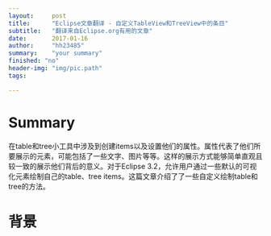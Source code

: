 ```yaml
---
layout:     post
title:      "Eclipse文章翻译 - 自定义TableView和TreeView中的条目"
subtitle:   "翻译来自Eclipse.org有用的文章"
date:       2017-01-16
author:     "hh23485"
summary:	"your summary"
finished: "no"
header-img: "img/pic.path"
tags:

---
```


# Summary

在table和tree小工具中涉及到创建items以及设置他们的属性。属性代表了他们所要展示的元素，可能包括了一些文字、图片等等。这样的展示方式能够简单直观且较一致的展示他们背后的意义。对于Eclipse 3.2，允许用户通过一些默认的可视化元素绘制自己的table、tree items。这篇文章介绍了了一些自定义绘制table和tree的方法。

# 背景



